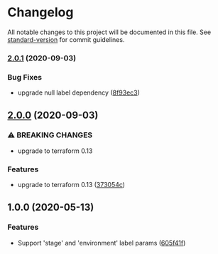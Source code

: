 # Changelog

All notable changes to this project will be documented in this file. See [standard-version](https://github.com/conventional-changelog/standard-version) for commit guidelines.

### [2.0.1](https://gitlab.com/guardianproject-ops/terraform-aws-iam-instance-role-policy-attachment/compare/2.0.0...2.0.1) (2020-09-03)


### Bug Fixes

* upgrade null label dependency ([8f93ec3](https://gitlab.com/guardianproject-ops/terraform-aws-iam-instance-role-policy-attachment/commit/8f93ec39575c01bab4ad4ab3adc57df010b2268d))

## [2.0.0](https://gitlab.com/guardianproject-ops/terraform-aws-iam-instance-role-policy-attachment/compare/1.0.0...2.0.0) (2020-09-03)


### ⚠ BREAKING CHANGES

* upgrade to terraform 0.13

### Features

* upgrade to terraform 0.13 ([373054c](https://gitlab.com/guardianproject-ops/terraform-aws-iam-instance-role-policy-attachment/commit/373054c001d0ef62dabf30c4d3a8cae0aa7d568d))

## 1.0.0 (2020-05-13)


### Features

* Support 'stage' and 'environment' label params ([605f41f](https://gitlab.com/guardianproject-ops/terraform-aws-iam-instance-role-policy-attachment/commit/605f41f391590374afb613ae744ab46451aabb90))
